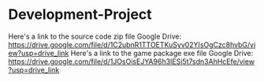 # Development-Project
Here's a link to the source code zip file
Google Drive:
https://drive.google.com/file/d/1C2ubnR1TTOETKuSyv02YIsOgCzc8hvbG/view?usp=drive_link
Here's a link to the game package exe file
Google Drive:
https://drive.google.com/file/d/1JOsOisEJYA96h3IESi5t7sdn3AhHcEfe/view?usp=drive_link
